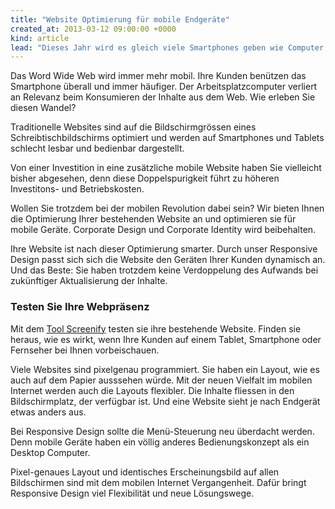 ```yaml
---
title: "Website Optimierung für mobile Endgeräte"
created_at: 2013-03-12 09:00:00 +0000
kind: article
lead: "Dieses Jahr wird es gleich viele Smartphones geben wie Computer - weltweit. Die meisten Websites sind nicht auf die mobilen Geräte eingestellt. Nein, es braucht keine zweite, mobile Website. Die Lösung heisst 'Responsive Design'."
---
```


Das Word Wide Web wird immer mehr mobil. Ihre Kunden benützen das Smartphone überall und immer häufiger. Der Arbeitsplatzcomputer verliert an Relevanz beim Konsumieren der Inhalte aus dem Web. Wie erleben Sie diesen Wandel?

Traditionelle Websites sind auf die Bildschirmgrössen eines Schreibtischbildschirms optimiert und werden auf Smartphones und Tablets schlecht lesbar und bedienbar dargestellt. 

Von einer Investition in eine zusätzliche mobile Website haben Sie vielleicht bisher abgesehen, denn diese Doppelspurigkeit führt zu höheren Investitons- und Betriebskosten.

Wollen Sie trotzdem bei der mobilen Revolution dabei sein?  Wir bieten Ihnen die Optimierung Ihrer bestehenden Website an und optimieren sie für mobile Geräte. Corporate Design und Corporate Identity wird beibehalten.

Ihre Website ist nach dieser Optimierung smarter. Durch unser Responsive Design passt sich sich die Website den Geräten Ihrer Kunden dynamisch an. Und das Beste: Sie haben trotzdem keine Verdoppelung des Aufwands bei zukünftiger Aktualisierung der Inhalte. 


### Testen Sie Ihre Webpräsenz

Mit dem [Tool Screenify](http://quirktools.com/screenfly/) testen sie ihre bestehende Website. Finden sie heraus, wie es wirkt, wenn Ihre Kunden auf einem Tablet, Smartphone oder Fernseher bei Ihnen vorbeischauen. 

Viele Websites sind pixelgenau programmiert. Sie haben ein Layout, wie es auch auf dem Papier ausssehen würde. Mit der neuen Vielfalt im mobilen Internet werden auch die Layouts flexibler. Die Inhalte fliessen in den Bildschirmplatz, der verfügbar ist. Und eine Website sieht je nach Endgerät etwas anders aus.

Bei Responsive Design sollte die Menü-Steuerung neu überdacht werden. Denn mobile Geräte haben ein völlig anderes Bedienungskonzept als ein Desktop Computer. 

Pixel-genaues Layout und identisches Erscheinungsbild auf allen Bildschirmen sind mit dem mobilen Internet Vergangenheit. Dafür bringt Responsive Design viel Flexibilität und neue Lösungswege.

